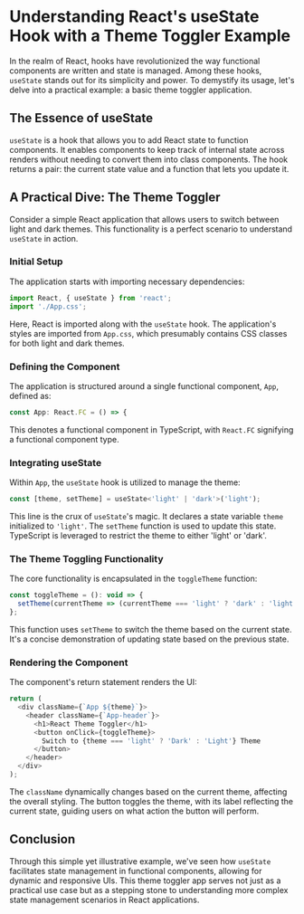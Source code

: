 # Understanding React's useState Hook with a Theme Toggler Example

In the realm of React, hooks have revolutionized the way functional components are written and state is managed. Among these hooks, `useState` stands out for its simplicity and power. To demystify its usage, let's delve into a practical example: a basic theme toggler application.

## The Essence of useState

`useState` is a hook that allows you to add React state to function components. It enables components to keep track of internal state across renders without needing to convert them into class components. The hook returns a pair: the current state value and a function that lets you update it.

## A Practical Dive: The Theme Toggler

Consider a simple React application that allows users to switch between light and dark themes. This functionality is a perfect scenario to understand `useState` in action.

### Initial Setup

The application starts with importing necessary dependencies:

```javascript
import React, { useState } from 'react';
import './App.css';
```

Here, React is imported along with the `useState` hook. The application's styles are imported from `App.css`, which presumably contains CSS classes for both light and dark themes.

### Defining the Component

The application is structured around a single functional component, `App`, defined as:

```javascript
const App: React.FC = () => {
```

This denotes a functional component in TypeScript, with `React.FC` signifying a functional component type.

### Integrating useState

Within `App`, the `useState` hook is utilized to manage the theme:

```javascript
const [theme, setTheme] = useState<'light' | 'dark'>('light');
```

This line is the crux of `useState`'s magic. It declares a state variable `theme` initialized to `'light'`. The `setTheme` function is used to update this state. TypeScript is leveraged to restrict the theme to either 'light' or 'dark'.

### The Theme Toggling Functionality

The core functionality is encapsulated in the `toggleTheme` function:

```javascript
const toggleTheme = (): void => {
  setTheme(currentTheme => (currentTheme === 'light' ? 'dark' : 'light'));
};
```

This function uses `setTheme` to switch the theme based on the current state. It's a concise demonstration of updating state based on the previous state.

### Rendering the Component

The component's return statement renders the UI:

```javascript
return (
  <div className={`App ${theme}`}>
    <header className={`App-header`}>
      <h1>React Theme Toggler</h1>
      <button onClick={toggleTheme}>
        Switch to {theme === 'light' ? 'Dark' : 'Light'} Theme
      </button>
    </header>
  </div>
);
```

The `className` dynamically changes based on the current theme, affecting the overall styling. The button toggles the theme, with its label reflecting the current state, guiding users on what action the button will perform.

## Conclusion

Through this simple yet illustrative example, we've seen how `useState` facilitates state management in functional components, allowing for dynamic and responsive UIs. This theme toggler app serves not just as a practical use case but as a stepping stone to understanding more complex state management scenarios in React applications.

